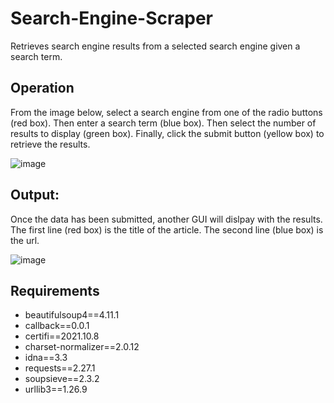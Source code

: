 # Search-Engine-Scraper
Retrieves search engine results from a selected search engine given a search term.

Operation
----------
From the image below, select a search engine from one of the radio buttons (red box). Then enter a search term (blue box). Then select the number of results to display (green box). Finally, click the submit button (yellow box) to retrieve the results.

![image](https://user-images.githubusercontent.com/96243400/163418617-d0bec9e1-eaeb-4593-8cd9-89d02c4ada6e.png)


Output:
----------
Once the data has been submitted, another GUI will dislpay with the results. The first line (red box) is the title of the article. The second line (blue box) is the url. 

![image](https://user-images.githubusercontent.com/96243400/163418918-4042fdbf-8adc-432b-b9b3-545114632957.png)


Requirements
--------------
<ul>
  <li>beautifulsoup4==4.11.1</li>
  <li>callback==0.0.1</li>
  <li>certifi==2021.10.8</li>
  <li>charset-normalizer==2.0.12</li>
  <li>idna==3.3</li>
  <li>requests==2.27.1</li>
  <li>soupsieve==2.3.2</li>
  <li>urllib3==1.26.9</li>
</ul>
